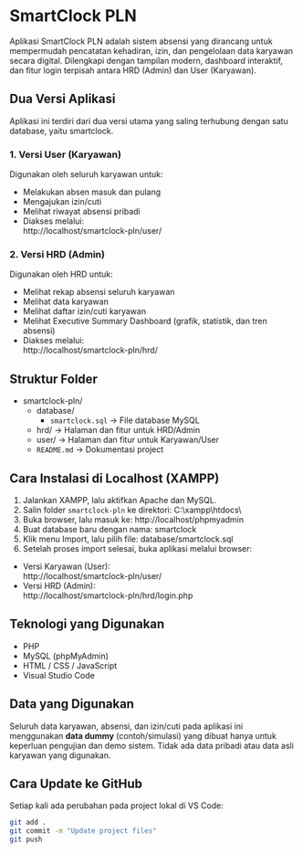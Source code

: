 # SmartClock PLN

Aplikasi SmartClock PLN adalah sistem absensi yang dirancang untuk mempermudah pencatatan kehadiran, izin, dan pengelolaan data karyawan secara digital.  Dilengkapi dengan tampilan modern, dashboard interaktif, dan fitur login terpisah antara HRD (Admin) dan User (Karyawan).

## Dua Versi Aplikasi

Aplikasi ini terdiri dari dua versi utama yang saling terhubung dengan satu database, yaitu smartclock.

### 1. Versi User (Karyawan)
Digunakan oleh seluruh karyawan untuk:
- Melakukan absen masuk dan pulang
- Mengajukan izin/cuti
- Melihat riwayat absensi pribadi
- Diakses melalui:  
http://localhost/smartclock-pln/user/

### 2. Versi HRD (Admin)
Digunakan oleh HRD untuk:
- Melihat rekap absensi seluruh karyawan
- Melihat data karyawan
- Melihat daftar izin/cuti karyawan
- Melihat Executive Summary Dashboard (grafik, statistik, dan tren absensi)
- Diakses melalui:  
http://localhost/smartclock-pln/hrd/

## Struktur Folder

- smartclock-pln/
  - database/
    - `smartclock.sql` → File database MySQL
  - hrd/ → Halaman dan fitur untuk HRD/Admin
  - user/ → Halaman dan fitur untuk Karyawan/User
  - `README.md` → Dokumentasi project


## Cara Instalasi di Localhost (XAMPP)

1. Jalankan XAMPP, lalu aktifkan Apache dan MySQL.  
2. Salin folder `smartclock-pln` ke direktori: C:\xampp\htdocs\
3. Buka browser, lalu masuk ke:
http://localhost/phpmyadmin
4. Buat database baru dengan nama: smartclock
5. Klik menu Import, lalu pilih file: database/smartclock.sql
6. Setelah proses import selesai, buka aplikasi melalui browser:
- Versi Karyawan (User):  
  http://localhost/smartclock-pln/user/
- Versi HRD (Admin):  
  http://localhost/smartclock-pln/hrd/login.php

## Teknologi yang Digunakan

- PHP
- MySQL (phpMyAdmin)
- HTML / CSS / JavaScript
- Visual Studio Code

## Data yang Digunakan

Seluruh data karyawan, absensi, dan izin/cuti pada aplikasi ini menggunakan **data dummy** (contoh/simulasi) yang dibuat hanya untuk keperluan pengujian dan demo sistem. Tidak ada data pribadi atau data asli karyawan yang digunakan.

## Cara Update ke GitHub

Setiap kali ada perubahan pada project lokal di VS Code:

```bash
git add .
git commit -m "Update project files"
git push